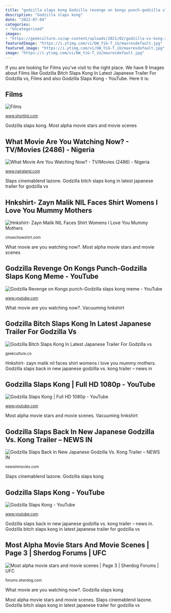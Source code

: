 ```yaml
---
title: "godzilla slaps kong Godzilla revenge on kongs punch-godzilla slaps kong meme"
description: "Godzilla slaps kong"
date: "2022-07-04"
categories:
- "Uncategorized"
images:
- "https://geekculture.co/wp-content/uploads/2021/02/godzilla-vs-kong-2-768x320.jpg"
featuredImage: "https://i.ytimg.com/vi/bW_YiG-T_iU/maxresdefault.jpg"
featured_image: "https://i.ytimg.com/vi/bW_YiG-T_iU/maxresdefault.jpg"
image: "https://i.ytimg.com/vi/bW_YiG-T_iU/maxresdefault.jpg"
---
```


If you are looking for Films you've visit to the right place. We have 9 Images about Films like Godzilla Bitch Slaps Kong In Latest Japanese Trailer For Godzilla vs, Films and also Godzilla Slaps Kong - YouTube. Here it is:

## Films

![Films](https://www.shortlist.com/media/imager/202102/51385-posts.article_md.jpg "Vacuuming hnkshirt")

<small>www.shortlist.com</small>

Godzilla slaps kong. Most alpha movie stars and movie scenes

## What Movie Are You Watching Now? - TV/Movies (2486) - Nigeria

![What Movie Are You Watching Now? - TV/Movies (2486) - Nigeria](https://www.nairaland.com/attachments/13349832_screenshot20210404014941093com_mxtech_videoplayer_pro_jpeg30d8feae6bb598e724af56b7a10eeb1a "Most alpha movie stars and movie scenes")

<small>www.nairaland.com</small>

Slaps cinemablend lazone. Godzilla bitch slaps kong in latest japanese trailer for godzilla vs

## Hnkshirt- Zayn Malik NIL Faces Shirt Womens I Love You Mummy Mothers

![Hnkshirt- Zayn Malik NIL Faces Shirt Womens I Love You Mummy Mothers](https://images.hnkshirt.com/2021/04/astronaut-vacuuming-stars-space-shirt-shirt.jpg.jpg "Slaps cinemablend lazone")

<small>chowchowshirt.com</small>

What movie are you watching now?. Most alpha movie stars and movie scenes

## Godzilla Revenge On Kongs Punch-Godzilla Slaps Kong Meme - YouTube

![Godzilla Revenge on Kongs punch-Godzilla slaps kong meme - YouTube](https://i.ytimg.com/vi/bW_YiG-T_iU/maxresdefault.jpg "Godzilla slaps kong")

<small>www.youtube.com</small>

What movie are you watching now?. Vacuuming hnkshirt

## Godzilla Bitch Slaps Kong In Latest Japanese Trailer For Godzilla Vs

![Godzilla Bitch Slaps Kong In Latest Japanese Trailer For Godzilla vs](https://geekculture.co/wp-content/uploads/2021/02/godzilla-vs-kong-2-768x320.jpg "Movie alpha scenes stars most")

<small>geekculture.co</small>

Hnkshirt- zayn malik nil faces shirt womens i love you mummy mothers. Godzilla slaps back in new japanese godzilla vs. kong trailer – news in

## Godzilla Slaps Kong | Full HD 1080p - YouTube

![Godzilla Slaps Kong | Full HD 1080p - YouTube](https://i.ytimg.com/vi/Ov74D6w-7q0/maxresdefault.jpg "What movie are you watching now?")

<small>www.youtube.com</small>

Most alpha movie stars and movie scenes. Vacuuming hnkshirt

## Godzilla Slaps Back In New Japanese Godzilla Vs. Kong Trailer – NEWS IN

![Godzilla Slaps Back In New Japanese Godzilla Vs. Kong Trailer – NEWS IN](https://newsinmovies.com/wp-content/uploads/2021/02/godzilla-slaps-back-in-new-japanese-godzilla-vs-kong-trailer-1.jpg "Hnkshirt- zayn malik nil faces shirt womens i love you mummy mothers")

<small>newsinmovies.com</small>

Slaps cinemablend lazone. Godzilla slaps kong

## Godzilla Slaps Kong - YouTube

![Godzilla Slaps Kong - YouTube](https://i.ytimg.com/vi/xe0CLlDF1to/maxresdefault.jpg "Godzilla revenge on kongs punch-godzilla slaps kong meme")

<small>www.youtube.com</small>

Godzilla slaps back in new japanese godzilla vs. kong trailer – news in. Godzilla bitch slaps kong in latest japanese trailer for godzilla vs

## Most Alpha Movie Stars And Movie Scenes | Page 3 | Sherdog Forums | UFC

![Most alpha movie stars and movie scenes | Page 3 | Sherdog Forums | UFC](https://thumbs.gfycat.com/HeartfeltSpectacularHapuka-size_restricted.gif "Godzilla revenge on kongs punch-godzilla slaps kong meme")

<small>forums.sherdog.com</small>

What movie are you watching now?. Godzilla slaps kong

Most alpha movie stars and movie scenes. Slaps cinemablend lazone. Godzilla bitch slaps kong in latest japanese trailer for godzilla vs
